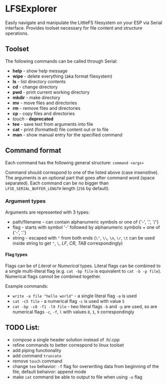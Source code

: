 # LFSExplorer

Easily navigate and manipulate the LittleFS filesystem on your ESP via Serial interface.
Provides toolset necessary for file content and structure operations.

## Toolset

The following commands can be called through Serial:

- **help** - show help message
- **wipe** - delete everything (aka format filesystem)
- **ls** - list directory contents
- **cd** - change directory
- **pwd** - print current working directory
- **mkdir** - make directory
- **mv** - move files and directories
- **rm** - remove files and directories
- **cp** - copy files and directories
- *touch* - **deprecated**
- **tee** - save text from arguments into file
- **cat** - print (formatted) file content out or to file
- **man** - show manual entry for the specified command

## Command format

Each command has the following general structure:
`command <args>`

Command should correspond to one of the listed above (case insensitive).
The arguments is an optional part that goes after command word (space separated).
Each command can be no bigger than `LFSE_SERIAL_BUFFER_LENGTH` length (`256` by default).

### Argument types

Arguments are represented with 3 types:

- path/filename - can contain alphanumeric symbols or one of {'-', '.', '/'}
- flag - starts with symbol '-' followed by alphanumeric symbols + one of {'-', '.'}
- string - escaped with `"` from both ends (`\"`, `\\`, `\n`, `\r`, `\t` can be used inside string to get `"`, `\`, _LF_, _CR_, _TAB_ correspondingly)

#### Flag types

Flags can be of _Literal_ or _Numerical_ types.
Literal flags can be combined to a single multi-literal flag (e.g. `cat -bp file` is equivalent to `cat -b -p file`).
Numerical flags cannot be combined together.

Example commands:

- `write -a file "hello world"` - a single literal flag `-a` is used
- `cat -c5 file` - a numerical flag `-c` is used with value `5`
- `cat -bp -c8 -f1 -l9 file` - two literal flags `-b` and `-p` are used, so are numerical flags `-c`, `-f`, `l` with values `8`, `1`, `9` correspondingly

## TODO List:

- compose a single header solution instead of .h/.cpp
- refine commands to better correspond to linux toolset
- add piping functionality
- add command `truncate`
- remove `touch` command
- change `tee` behavior: `-f` flag for overwriting data from beginning of the file, default behaivor: append mode
- make `cat` command be able to output to file when using `-o` flag